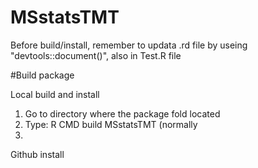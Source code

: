 # MSstatsTMT

Before build/install, remember to updata .rd file by useing "devtools::document()", also in Test.R file

#Build package

Local build and install
1. Go to directory where the package fold located
2. Type: R CMD build MSstatsTMT (normally 
3. 


Github install
